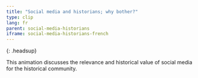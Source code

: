 ```yaml
---
title: "Social media and historians; why bother?"
type: clip
lang: fr
parent: social-media-historians
iframe: social-media-historians-french
---
```


{: .headsup}

This animation discusses the relevance and historical value of social media for the historical community.



<!-- more -->
